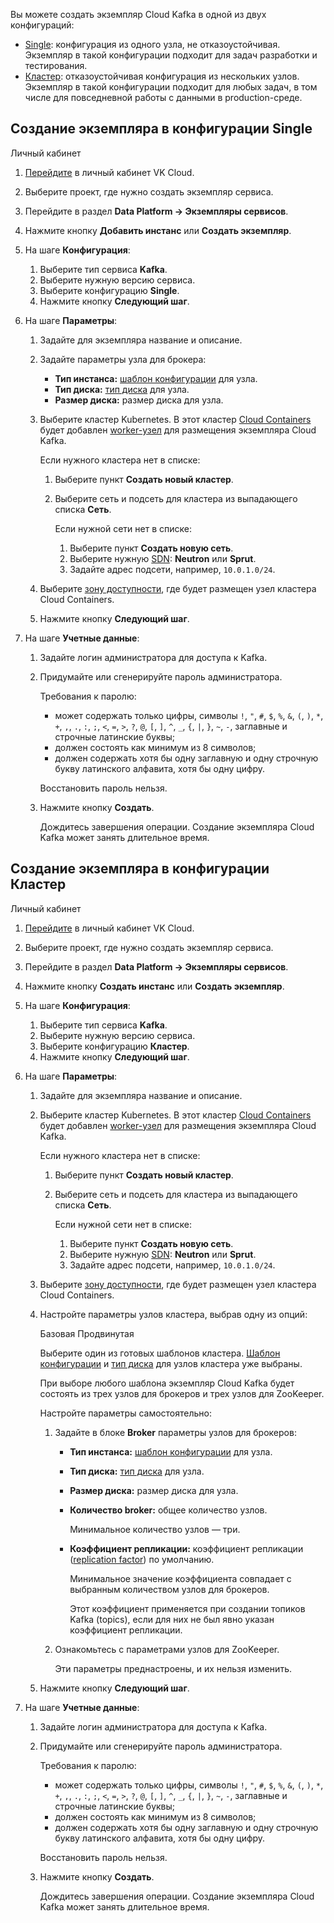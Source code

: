 Вы можете создать экземпляр Cloud Kafka в одной из двух конфигураций:

- [Single](#sozdanie_ekzemplyara_v_konfiguracii_single): конфигурация из одного узла, не отказоустойчивая. Экземпляр в такой конфигурации подходит для задач разработки и тестирования.
- [Кластер](#sozdanie_ekzemplyara_v_konfiguracii_klaster): отказоустойчивая конфигурация из нескольких узлов. Экземпляр в такой конфигурации подходит для любых задач, в том числе для повседневной работы с данными в production-среде.

## Создание экземпляра в конфигурации Single

<tabs>
<tablist>
<tab>Личный кабинет</tab>
</tablist>
<tabpanel>

1. [Перейдите](https://msk.cloud.vk.com/app/) в личный кабинет VK Cloud.
1. Выберите проект, где нужно создать экземпляр сервиса.
1. Перейдите в раздел **Data Platform → Экземпляры сервисов**.
1. Нажмите кнопку **Добавить инстанс** или **Создать экземпляр**.
1. На шаге **Конфигурация**:

   1. Выберите тип сервиса **Kafka**.
   1. Выберите нужную версию сервиса.
   1. Выберите конфигурацию **Single**.
   1. Нажмите кнопку **Следующий шаг**.

1. На шаге **Параметры**:

   1. Задайте для экземпляра название и описание.
   1. Задайте параметры узла для брокера:

      - **Тип инстанса:** [шаблон конфигурации](/ru/computing/iaas/concepts/about#flavors) для узла.
      - **Тип диска:** [тип диска](/ru/computing/iaas/concepts/about#disk_types) для узла.
      - **Размер диска:** размер диска для узла.

   1. Выберите кластер Kubernetes. В этот кластер [Cloud Containers](/ru/kubernetes/k8s) будет добавлен [worker-узел](/ru/kubernetes/k8s/concepts/architecture#topologii_klastera) для размещения экземпляра Cloud Kafka.

      Если нужного кластера нет в списке:

      1. Выберите пункт **Создать новый кластер**.
      1. Выберите сеть и подсеть для кластера из выпадающего списка **Сеть**.

         Если нужной сети нет в списке:

         1. Выберите пункт **Создать новую сеть**.
         1. Выберите нужную [SDN](/ru/networks/vnet/concepts/sdn): **Neutron** или **Sprut**.
         1. Задайте адрес подсети, например, `10.0.1.0/24`.

   1. Выберите [зону доступности](/ru/intro/start/concepts/architecture#az), где будет размещен узел кластера Cloud Containers.
   1. Нажмите кнопку **Следующий шаг**.

1. На шаге **Учетные данные**:

   1. Задайте логин администратора для доступа к Kafka.
   1. Придумайте или сгенерируйте пароль администратора.

      Требования к паролю:

      - может содержать только цифры, символы `!`, `"`, `#`, `$`, `%`, `&`, `(`, `)`, `*`, `+`, `,`, `.`, `:`, `;`, `<`, `=`, `>`, `?`, `@`, `[`, `]`, `^`, `_`, `{`, `|`, `}`, `~`, `-`, заглавные и строчные латинские буквы;
      - должен состоять как минимум из 8 символов;
      - должен содержать хотя бы одну заглавную и одну строчную букву латинского алфавита, хотя бы одну цифру.

      <err>

      Восстановить пароль нельзя.

      </err>

   1. Нажмите кнопку **Создать**.

      Дождитесь завершения операции. Создание экземпляра Cloud Kafka может занять длительное время.

</tabpanel>
</tabs>

## Создание экземпляра в конфигурации Кластер

<tabs>
<tablist>
<tab>Личный кабинет</tab>
</tablist>
<tabpanel>

1. [Перейдите](https://msk.cloud.vk.com/app/) в личный кабинет VK Cloud.
1. Выберите проект, где нужно создать экземпляр сервиса.
1. Перейдите в раздел **Data Platform → Экземпляры сервисов**.
1. Нажмите кнопку **Создать инстанс** или **Создать экземпляр**.
1. На шаге **Конфигурация**:

   1. Выберите тип сервиса **Kafka**.
   1. Выберите нужную версию сервиса.
   1. Выберите конфигурацию **Кластер**.
   1. Нажмите кнопку **Следующий шаг**.

1. На шаге **Параметры**:

   1. Задайте для экземпляра название и описание.
   1. Выберите кластер Kubernetes. В этот кластер [Cloud Containers](/ru/kubernetes/k8s) будет добавлен [worker-узел](/ru/kubernetes/k8s/concepts/architecture#topologii_klastera) для размещения экземпляра Cloud Kafka.

      Если нужного кластера нет в списке:

      1. Выберите пункт **Создать новый кластер**.
      1. Выберите сеть и подсеть для кластера из выпадающего списка **Сеть**.

         Если нужной сети нет в списке:

         1. Выберите пункт **Создать новую сеть**.
         1. Выберите нужную [SDN](/ru/networks/vnet/concepts/sdn): **Neutron** или **Sprut**.
         1. Задайте адрес подсети, например, `10.0.1.0/24`.

   1. Выберите [зону доступности](/ru/intro/start/concepts/architecture#az), где будет размещен узел кластера Cloud Containers.
   1. Настройте параметры узлов кластера, выбрав одну из опций:

      <tabs>
      <tablist>
      <tab>Базовая</tab>
      <tab>Продвинутая</tab>
      </tablist>
      <tabpanel>

      Выберите один из готовых шаблонов кластера. [Шаблон конфигурации](/ru/computing/iaas/concepts/about#flavors) и [тип диска](/ru/computing/iaas/concepts/about#disk_types) для узлов кластера уже выбраны.

      При выборе любого шаблона экземпляр Cloud Kafka будет состоять из трех узлов для брокеров и трех узлов для ZooKeeper.

      </tabpanel>
      <tabpanel>

      Настройте параметры самостоятельно:

      1. Задайте в блоке **Broker** параметры узлов для брокеров:

         - **Тип инстанса:** [шаблон конфигурации](/ru/computing/iaas/concepts/about#flavors) для узла.
         - **Тип диска:** [тип диска](/ru/computing/iaas/concepts/about#disk_types) для узла.
         - **Размер диска:** размер диска для узла.
         - **Количество broker:** общее количество узлов.

           Минимальное количество узлов — три.

         - **Коэффициент репликации:** коэффициент репликации ([replication factor](https://kafka.apache.org/documentation/#intro_concepts_and_terms)) по умолчанию.

           Минимальное значение коэффициента совпадает с выбранным количеством узлов для брокеров.

           Этот коэффициент применяется при создании топиков Kafka (topics), если для них не был явно указан коэффициент репликации.

      1. Ознакомьтесь с параметрами узлов для ZooKeeper.

         Эти параметры преднастроены, и их нельзя изменить.

      </tabpanel>
      </tabs>

   1. Нажмите кнопку **Следующий шаг**.

1. На шаге **Учетные данные**:

   1. Задайте логин администратора для доступа к Kafka.
   1. Придумайте или сгенерируйте пароль администратора.

      Требования к паролю:

      - может содержать только цифры, символы `!`, `"`, `#`, `$`, `%`, `&`, `(`, `)`, `*`, `+`, `,`, `.`, `:`, `;`, `<`, `=`, `>`, `?`, `@`, `[`, `]`, `^`, `_`, `{`, `|`, `}`, `~`, `-`, заглавные и строчные латинские буквы;
      - должен состоять как минимум из 8 символов;
      - должен содержать хотя бы одну заглавную и одну строчную букву латинского алфавита, хотя бы одну цифру.

      <err>

      Восстановить пароль нельзя.

      </err>

   1. Нажмите кнопку **Создать**.

      Дождитесь завершения операции. Создание экземпляра Cloud Kafka может занять длительное время.

</tabpanel>
</tabs>
